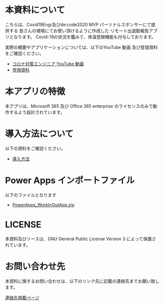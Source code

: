 # 本資料について

こちらは、Covid19Engr及びde:code2020 MVP パーソナルスポンサーにて提供する
皆さんの環境にてお使い頂けるように作成した
リモート出退勤報告アプリとなります。
Covid-19の状況を鑑みて、体温登録機能も付与しております。

実際の概要やアプリケーションについては、以下のYouTube 動画
及び登壇資料をご確認ください。

* [コロナ対策エンジニア YouTube 動画](https://youtu.be/vhNnE5XSDbo)
* [登壇資料](https://speakerdeck.com/rnakamuramartiny/power-apps-dechu-tui-qin-guan-li-apuriwozuo-cheng-suru)

# 本アプリの特徴

本アプリは、Microsoft 365 及び Office 365 enterprise のライセンスのみで動作するよう設計されています。


# 導入方法について

以下の資料をご確認ください。

* [導入方法](./Install.md)

# Power Apps インポートファイル

以下のファイルとなります

* [PowerApps_WorkInOutApp.zip](./import/PowerApps_WorkInOutApp.zip)

# LICENSE

本資料及びソースは、GNU General Public License Version 3 によって保護されています。

# お問い合わせ先

本資料に関するお問い合わせは、以下のリンク先に記載の連絡先までお願い致します。

[連絡先掲載ページ](http://bit.ly/Sentreseau_CTO_Info)


